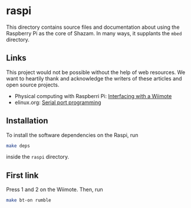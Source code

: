 raspi
=====
This directory contains source files and documentation about using the Raspberry Pi as the core of Shazam. In many ways, it supplants the `mbed` directory.

Links
-----
This project would not be possible without the help of web resources. We want to heartily thank and acknowledge the writers of these articles and open source projects.

* Physical computing with Raspberri Pi: [Interfacing with a Wiimote][]
* elinux.org: [Serial port programming][]

Installation
------------

To install the software dependencies on the Raspi, run

```bash
make deps
```

inside the `raspi` directory.

First link
----------
Press 1 and 2 on the Wiimote. Then, run 
    
```bash
make bt-on rumble
```


[Interfacing with a Wiimote]: https://www.cl.cam.ac.uk/projects/raspberrypi/tutorials/robot/wiimote/
[Serial port programming]: http://www.elinux.org/Serial_port_programming

